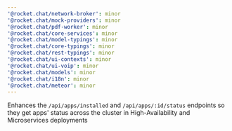 ```yaml
---
'@rocket.chat/network-broker': minor
'@rocket.chat/mock-providers': minor
'@rocket.chat/pdf-worker': minor
'@rocket.chat/core-services': minor
'@rocket.chat/model-typings': minor
'@rocket.chat/core-typings': minor
'@rocket.chat/rest-typings': minor
'@rocket.chat/ui-contexts': minor
'@rocket.chat/ui-voip': minor
'@rocket.chat/models': minor
'@rocket.chat/i18n': minor
'@rocket.chat/meteor': minor
---
```


Enhances the `/api/apps/installed` and `/api/apps/:id/status` endpoints so they get apps' status across the cluster in High-Availability and Microservices deployments
